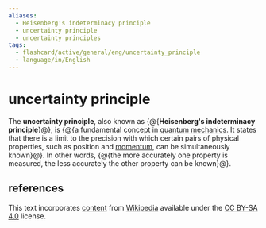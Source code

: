 ```yaml
---
aliases:
  - Heisenberg's indeterminacy principle
  - uncertainty principle
  - uncertainty principles
tags:
  - flashcard/active/general/eng/uncertainty_principle
  - language/in/English
---
```


# uncertainty principle

The __uncertainty principle__, also known as {@{__Heisenberg's indeterminacy principle__}@}, is {@{a fundamental concept in [quantum mechanics](quantum%20mechanics.md). It states that there is a limit to the precision with which certain pairs of physical properties, such as position and [momentum](momentum.md), can be simultaneously known}@}. In other words, {@{the more accurately one property is measured, the less accurately the other property can be known}@}. <!--SR:!2025-04-30,191,310!2025-06-25,251,330!2027-04-07,739,330-->

## references

This text incorporates [content](https://en.wikipedia.org/wiki/uncertainty_principle) from [Wikipedia](Wikipedia.md) available under the [CC BY-SA 4.0](https://creativecommons.org/licenses/by-sa/4.0/) license.
